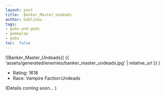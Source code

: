 ```yaml
---
layout: post
title:  Banker_Master_Undeads
author: Goblinou
tags:
- gobs-and-gods
- gameplay
- gobs
toc:  false
---
```


![Banker_Master_Undeads]( {{ 'assets/generated/enemies/banker_master_undeads.jpg' | relative_url }} )
- Rating: 1618
- Race: Vampire  Faction:Undeads

(Details coming soon... )